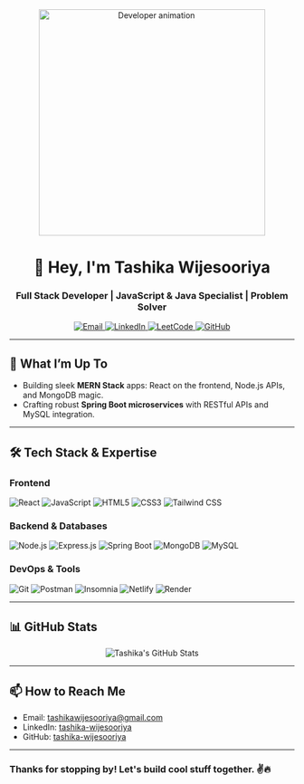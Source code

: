 <div align="center">

 <img src="https://media.giphy.com/media/qgQUggAC3Pfv687qPC/giphy.gif" width="400px" alt="Developer animation" />


  <h1>👋 Hey, I'm <b>Tashika Wijesooriya</b></h1>
  <h3>Full Stack Developer | JavaScript & Java Specialist | Problem Solver</h3>
  
  <p>
    <a href="mailto:tashikawijesooriya@gmail.com" target="_blank" rel="noopener noreferrer">
      <img src="https://img.shields.io/badge/Gmail-D14836?style=for-the-badge&logo=gmail&logoColor=white" alt="Email" />
    </a>
    <a href="https://linkedin.com/in/tashika-wijesooriya" target="_blank" rel="noopener noreferrer">
      <img src="https://img.shields.io/badge/LinkedIn-0077B5?style=for-the-badge&logo=linkedin&logoColor=white" alt="LinkedIn" />
    </a>
    <a href="https://leetcode.com/tashika-wijesooriya" target="_blank" rel="noopener noreferrer">
      <img src="https://img.shields.io/badge/-LeetCode-FFA116?style=for-the-badge&logo=LeetCode&logoColor=black" alt="LeetCode" />
    </a>
    <a href="https://github.com/tashika-wijesooriya" target="_blank" rel="noopener noreferrer">
      <img src="https://img.shields.io/badge/GitHub-100000?style=for-the-badge&logo=github&logoColor=white" alt="GitHub" />
    </a>
  </p>

</div>

---

## 🚀 What I’m Up To

- Building sleek **MERN Stack** apps: React on the frontend, Node.js APIs, and MongoDB magic.
- Crafting robust **Spring Boot microservices** with RESTful APIs and MySQL integration.
---

## 🛠️ Tech Stack & Expertise

### Frontend
<p>
  <img src="https://img.shields.io/badge/React-20232A?style=flat&logo=react&logoColor=61DAFB" alt="React" />
  <img src="https://img.shields.io/badge/JavaScript-F7DF1E?style=flat&logo=javascript&logoColor=black" alt="JavaScript" />
  <img src="https://img.shields.io/badge/HTML5-E34F26?style=flat&logo=html5&logoColor=white" alt="HTML5" />
  <img src="https://img.shields.io/badge/CSS3-1572B6?style=flat&logo=css3&logoColor=white" alt="CSS3" />
  <img src="https://img.shields.io/badge/Tailwind_CSS-38B2AC?style=flat&logo=tailwind-css&logoColor=white" alt="Tailwind CSS" />
</p>

### Backend & Databases
<p>
  <img src="https://img.shields.io/badge/Node.js-339933?style=flat&logo=nodedotjs&logoColor=white" alt="Node.js" />
  <img src="https://img.shields.io/badge/Express.js-000000?style=flat&logo=express&logoColor=white" alt="Express.js" />
  <img src="https://img.shields.io/badge/Spring_Boot-6DB33F?style=flat&logo=spring&logoColor=white" alt="Spring Boot" />
  <img src="https://img.shields.io/badge/MongoDB-4EA94B?style=flat&logo=mongodb&logoColor=white" alt="MongoDB" />
  <img src="https://img.shields.io/badge/MySQL-005C84?style=flat&logo=mysql&logoColor=white" alt="MySQL" />
</p>

### DevOps & Tools
<p>
  <img src="https://img.shields.io/badge/Git-F05032?style=flat&logo=git&logoColor=white" alt="Git" />
  <img src="https://img.shields.io/badge/Postman-FF6C37?style=flat&logo=postman&logoColor=white" alt="Postman" />
  <img src="https://img.shields.io/badge/Insomnia-4000BF?style=flat&logo=insomnia&logoColor=white" alt="Insomnia" />
  <img src="https://img.shields.io/badge/Netlify-00C7B7?style=flat&logo=netlify&logoColor=white" alt="Netlify" />
  <img src="https://img.shields.io/badge/Render-3ECF8E?style=flat&logo=render&logoColor=white" alt="Render" />
</p>

---

## 📊 GitHub Stats

<div align="center">
  <img src="https://github-readme-stats.vercel.app/api?username=tashika-wijesooriya&show_icons=true&theme=radical&count_private=true" alt="Tashika's GitHub Stats" />
</div>

---

## 📫 How to Reach Me

- Email: tashikawijesooriya@gmail.com  
- LinkedIn: [tashika-wijesooriya](https://linkedin.com/in/tashika-wijesooriya)  
- GitHub: [tashika-wijesooriya](https://github.com/tashika-wijesooriya)  

---

### Thanks for stopping by! Let's build cool stuff together. ✌️🔥
